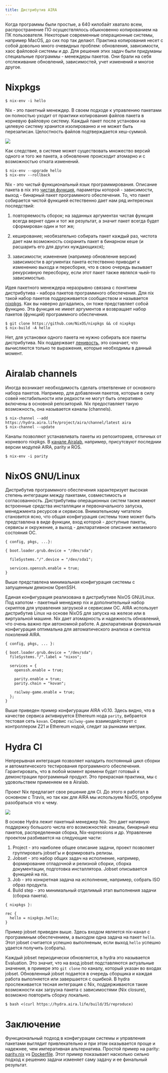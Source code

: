 ```yaml
---
title: Дистрибутив AIRA 
---
```


Когда программы были простые, а 640 килобайт хватало всем, распространение ПО осуществлялось обыкновенно копированием на ПК пользователя. Некоторые современные операционные системы, например MacOS, до сих пор так делают. Практика копирования несет с собой довольно много очевидных проблем: обновления, зависимости, хаос файловой системы и др. Для решения этих задач были придуманы специальные программы - менеждеры пакетов. Они брали на себя отслеживание обновлений, зависимостей, учет изменений и многое другое.

Nixpkgs
=======

```
$ nix-env -i hello 
```

Nix - это пакетный менеждер. В своем подходе к управлению пакетами он полностью уходит от практики копирования файлов пакета в корневую файловую систему. Каждый пакет после установки на целевую систему хранится изолированно и не может быть перезаписан. Целостность файлов подтверждается хеш-суммой.

![](/images/nix-user-environments.png)

Как следствие, в системе может существовать множество версий одного и того же пакета, а обновление происходит атомарно и с возможностью отката изменений.

```
$ nix-env --upgrade hello 
$ nix-env --rollback
```

Nix - это чистый функциональный язык программирования. Описание пакета в nix это [чистая функция](https://github.com/MostlyAdequate/mostly-adequate-guide-ru/blob/master/ch3-ru.md), параметры которой - зависимости, выход - бинарный пакет программного обеспечения. То, что пакет собирается чистой функцией естественно дает нам ряд интересных последствий:

1. повторяемость сборок;
   на заданных аргументах чистая функция всегда вернет один и тот же результат, а значит пакет всегда будет сформирован один и тот же;

2. кеширование;
   необязательно собирать пакет каждый раз, чистота дает нам возможность сохранить пакет в бинарном кеше (и расшарить его для других нуждающихся);

3. зависимости;
   изменение (например обновление версии) зависимости в аргументах пакета естественно приводит к изменению выхода и пересборке, что в свою очередь вызывает рекурсивную пересборку, если этот пакет также являлся чьей-то зависимостью.

Идея пакетного менеждера неразрывно связана с понятием дистрибутива - набора пaкетов программного обеспечения. Для nix такой набор пакетов поддерживается сообществом и называется [nixpkgs](https://github.com/NixOS/nixpkgs). Как вы наверно догадались, он тоже представляет собой функцию. Эта функция не имеет аргументов и возвращает набор пакетов (функций) программного обеспечения. 

```
$ git clone https://github.com/NixOS/nixpkgs && cd nixpkgs
$ nix-build -A hello
```

Нет, для установки одного пакета не нужно собирать все пакеты дистрибутива. Nix поддержвает [ленивость](https://ru.wikibooks.org/wiki/%D0%AF%D0%B7%D1%8B%D0%BA_Haskell:_%D0%9E_%D0%BF%D0%BE%D0%BB%D1%8C%D0%B7%D0%B5_%D0%B8_%D0%B2%D1%80%D0%B5%D0%B4%D0%B5_%D0%BB%D0%B5%D0%BD%D0%B8), это означает, что вычисляются только те выражения, которые необходимы в данный момент.

Airalab channels
================

Иногда возникает необходимость сделать ответвление от основного набора пакетов. Например, для добавления пакетов, которые в силу совей нестабильности или редкости не могут быть оперативно включены в основной репозиторий. Nix предоставляет такую возможность, она называется каналы (channels).

```
$ nix-channel --add https://hydra.aira.life/project/aira/channel/latest aira
$ nix-channel --update
```

Каналы позволяют устанавливать пакеты из репозиториев, отличных от корневого nixpkgs. В [канале Airalab](https://github.com/airalab/airalab-channels), например, присутсвуют последнии версии модулей AIRA, parity и ROS.

```
$ nix-env -i parity
```

NixOS GNU/Linux
===============

Дистрибутив программного обеспечения характеризует высокая степень интеграции между пакетами, совместимость и согласованность. Дистрибутивы операционных систем также имеют встроенные средства инсталляции и первоначального запуска, менеджмента ресурсов и сервисов. Внимательному читателю становится ясно, что общая конфигурация системы тоже может быть представлена в виде функции, вход которой - доступные пакеты, сервисы и окружение, а выход - декларативное описание желаемого состояния ОС.


```
{ config, pkgs, ...}:

{ boot.loader.grub.device = "/dev/sda";

  fileSystems."/".device = "/dev/sda1";

  services.openssh.enable = true;
}
```

Выше представлена минимальная конфигурация системы с запущенным демоном OpenSSH.

Единая конфигурация реализована в дистрибутиве NixOS GNU/Linux. Под капотом - пакетный менеджер nix и дополнительный набор скриптов для управления загрузкой и сервисами ОС. AIRA использует дистрибутив Linux на основе NixOS для запуска на железе или в виртуальной машине. Nix дает атомарность и надежность обновлений, что очень важно при автономной работе. А декларативная формальная конфигурация оптимальна для автоматического анализа и синтеза поколений AIRA.

```
{ config, pkgs, ... }:       

{ boot.loader.grub.device = "/dev/sda";     
  fileSystems."/".label = "nixos";

  services = {
    openssh.enable = true;

    parity.enable = true;
    parity.chain = "kovan";

    railway-game.enable = true;
  };
}
```

Выше приведен пример конфигурации AIRA v0.10. Здесь видно, что в качестве сервиса активируется Ethereum нода `parity`, вибрается тестовая сеть `kovan`. Сервис `railway-game` взаимодействует с контроллером Z21 и Ethereum нодой, следит за рынками метрик.

Hydra CI
========

Непрерывная интеграция позволяет наладить постоянный цикл сборки и автоматического тестирования программного обеспечения. Гарантировать, что в любой момент времени будет готовый к демонстрации программный продукт. Это прекрасная практика, мы с удовольствем применяем ее в Airalab.

Проект Nix предлагает свое решение для CI. До этого я работал в основном с Travis, но так как для AIRA мы используем NixOS, опробуем разобраться что к чему.

![](/images/hydra-continuous-integration.png)

В основе Hydra лежит пакетный менеджер Nix. Это дает нативную поддержку большого числа его возможностей: каналы, бинарный кеш пакетов, распределенная сборка, Nix-expressions и др. Управление проектом разбивается на следующие части:

1. Project - это наиболее общее описание задачи, проект позволяет группировать jobset'ы и формировать релизы. 
2. Jobset - это набор общих задач на исполнение, например, формирование отладочной и релизной сборки, сборка документации, подготовка инсталлятора. Jobset описывается функцией на nix.
3. Job - это конкретная задача на исполнение, например, собрать ISO образ продукта.
4. Build step - это минимальный отделимый этап выполнения задачи (сборка пакета).

```
{ nixpkgs }:

rec {
  hello = nixpkgs.hello;
}
```

Пример jobset приведен выше. Здесь входом является nix-канал с программным обеспечением, а выходом одна задача на пакет `hello`. Этот jobset считается успешно выполненым, если выход `hello` успешно удается получить (собрать).

Каждый jobset периодически обновляется, в hydra это называется Evaluation. Это значит, что на вход jobset подставляются актуальные значения, в примере это `git clone` по каналу, который указан во входах jobset. Обновленный jobset подается в очередь сборщика и каждая работа выполняется или завершается с ошибкой. В hydra прослеживается тесная интеграция с Nix, поддерживаются такие возможности как загрузка пакета с зависимостями (Nix closure), возможно повторить сборку локально.

```
$ bash <(curl https://hydra.aira.life/build/35/reproduce)
```

Заключение
==========

Функциональный подход в конфигурации системы и управления пакетами выглядит привлекательно и при этом оказывается проще и надежнее, чем императивная альтернатива. Простой пример на parity: [parity.nix](https://raw.githubusercontent.com/airalab/airalab-channels/nixos-17.09/pkgs/applications/altcoins/parity/default.nix) vs [Dockerfile](https://raw.githubusercontent.com/paritytech/parity/master/docker/hub/Dockerfile). Этот пример показывает насколько сильно подход к решению задачи изменяет саму задачу и ее финальный результат.
